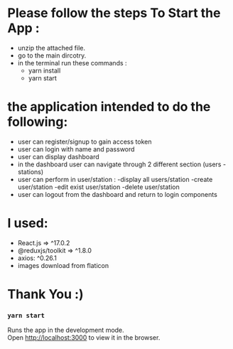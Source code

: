 # Please follow the steps To Start the App :

- unzip the attached file. 
- go to the main dircotry. 
- in the terminal run these commands :
    - yarn install 
    - yarn start


# the application intended to do the following:
- user can register/signup to gain access token 
- user can login with name and password 
- user can display dashboard 
- in the dashboard user can navigate through 2 different section (users - stations)
- user can perform in user/station :
    -display all users/station
    -create user/station
    -edit exist user/station
    -delete user/station
- user can logout from the dashboard and return to login components

# I used:
 -  React.js => ^17.0.2
 -  @reduxjs/toolkit => ^1.8.0 
 -  axios: ^0.26.1
 -  images download from flaticon
 
 

# Thank You :)




### `yarn start`

Runs the app in the development mode.\
Open [http://localhost:3000](http://localhost:3000) to view it in the browser.


